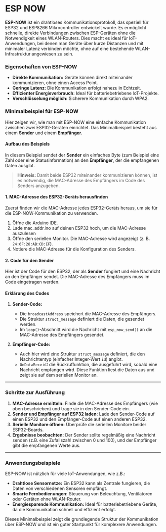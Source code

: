# ESP NOW

**ESP-NOW** ist ein drahtloses Kommunikationsprotokoll, das speziell für ESP32 und ESP8266 Mikrocontroller entwickelt wurde. Es ermöglicht schnelle, direkte Verbindungen zwischen ESP-Geräten ohne die Notwendigkeit eines WLAN-Routers. Dies macht es ideal für IoT-Anwendungen, bei denen man Geräte über kurze Distanzen und mit minimaler Latenz verbinden möchte, ohne auf eine bestehende WLAN-Infrastruktur angewiesen zu sein.

### Eigenschaften von ESP-NOW

- **Direkte Kommunikation:** Geräte können direkt miteinander kommunizieren, ohne einen Access Point.
- **Geringe Latenz:** Die Kommunikation erfolgt nahezu in Echtzeit.
- **Effizienter Energieverbrauch:** Ideal für batteriebetriebene IoT-Projekte.
- **Verschlüsselung möglich:** Sicherere Kommunikation durch WPA2.

### Minimalbeispiel für ESP-NOW

Hier zeigen wir, wie man mit ESP-NOW eine einfache Kommunikation zwischen zwei ESP32-Geräten einrichtet. Das Minimalbeispiel besteht aus einem **Sender** und einem **Empfänger**.

#### Aufbau des Beispiels
In diesem Beispiel sendet der **Sender** ein einfaches Byte (zum Beispiel eine Zahl oder eine Statusinformation) an den **Empfänger**, der die empfangenen Daten ausgibt. 

> **Hinweis:** Damit beide ESP32 miteinander kommunizieren können, ist es notwendig, die MAC-Adresse des Empfängers im Code des Senders anzugeben.

#### 1. MAC-Adresse des ESP32-Geräts herausfinden

Zuerst finden wir die MAC-Adresse jedes ESP32-Geräts heraus, um sie für die ESP-NOW-Kommunikation zu verwenden.

1. Öffne die Arduino IDE.
2. Lade mac_addr.ino auf deinen ESP32 hoch, um die MAC-Adresse auszulesen
3. Öffne den seriellen Monitor. Die MAC-Adresse wird angezeigt (z. B. `24:6F:28:AB:CD:EF`).
4. Notiere die MAC-Adresse für die Konfiguration des Senders.

#### 2. Code für den Sender

Hier ist der Code für den ESP32, der als **Sender** fungiert und eine Nachricht an den Empfänger sendet. Die MAC-Adresse des Empfängers muss im Code eingetragen werden.
#### Erklärung des Codes

1. **Sender-Code:**
   - Die `broadcastAddress` speichert die MAC-Adresse des Empfängers.
   - Die Struktur `struct_message` definiert die Daten, die gesendet werden.
   - Im `loop()`-Abschnitt wird die Nachricht mit `esp_now_send()` an die MAC-Adresse des Empfängers gesendet.

2. **Empfänger-Code:**
   - Auch hier wird eine Struktur `struct_message` definiert, die den Nachrichtentyp (einfacher Integer-Wert `id`) angibt.
   - `OnDataRecv` ist die Rückruffunktion, die ausgeführt wird, sobald eine Nachricht empfangen wird. Diese Funktion liest die Daten aus und zeigt sie auf dem seriellen Monitor an.

---

### Schritte zur Ausführung

1. **MAC-Adresse ermitteln:** Finde die MAC-Adresse des Empfängers (wie oben beschrieben) und trage sie in den Sender-Code ein.
2. **Sender und Empfänger auf ESP32 laden:** Lade den Sender-Code auf einen ESP32 und den Empfänger-Code auf einen anderen ESP32.
3. **Serielle Monitore öffnen:** Überprüfe die seriellen Monitore beider ESP32-Boards.
4. **Ergebnisse beobachten:** Der Sender sollte regelmäßig eine Nachricht senden (z.B. eine Zufallszahl zwischen 0 und 100), und der Empfänger gibt die empfangenen Werte aus.

---

### Anwendungsbeispiele

ESP-NOW ist nützlich für viele IoT-Anwendungen, wie z.B.:
- **Drahtlose Sensornetze:** Ein ESP32 kann als Zentrale fungieren, die Daten von verschiedenen Sensoren empfängt.
- **Smarte Fernbedienungen:** Steuerung von Beleuchtung, Ventilatoren oder Geräten ohne WLAN-Router.
- **Energiesparende Kommunikation:** Ideal für batteriebetriebene Geräte, da die Kommunikation schnell und effizient erfolgt.

Dieses Minimalbeispiel zeigt die grundlegende Struktur der Kommunikation über ESP-NOW und ist ein guter Startpunkt für komplexere Anwendungen.

